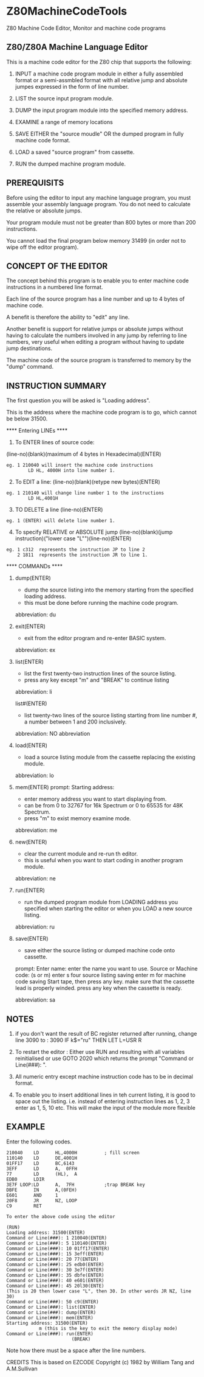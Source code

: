 # Z80MachineCodeTools
Z80 Machine Code Editor, Monitor and machine code programs

## Z80/Z80A Machine Language Editor

This is a machine code editor for the Z80 chip that supports the following:

1. INPUT a machine code program module in either a fully assembled format or a semi-assmbled format with all relative jump and absolute jumpes expressed in the form of line number.

2. LIST the source input program module.

3. DUMP the input program module into the specified memory address.

4. EXAMINE a range of memory locations

5. SAVE EITHER the "source moudle"  OR the dumped program in fully machine code format.

6. LOAD a saved "source program" from cassette.

7. RUN the dumped machine program module.

## PREREQUISITS
Before using the editor to input any machine language program, you must assemble your assembly language program. You do not need to calculate the relative or absolute jumps.

Your program module must not be greater than 800 bytes or more than 200 instructions.

You cannot load the final program below memory 31499 (in order not to wipe off the editor program).

## CONCEPT OF THE EDITOR
The concept behind this program is to enable you to enter machine code instructions in a numbered line format.

Each line of the source program has a line number and up to 4 bytes of machine code.

A benefit is therefore the ability to "edit" any line.

Another benefit is support for relative jumps or absolute jumps without having to calculate the numbers involved in any jump by referring to line numbers, very useful when editing a program without having to update jump destinations.

The machine code of the source program is transferred to memory by the "dump" command.

## INSTRUCTION SUMMARY

The first question you will be asked is "Loading address".

This is the address where the machine code program is to go, which cannot be below 31500.

**** Entering LINEs ****

1. To ENTER lines of source code:

(line-no)(blank)(maximum of 4 bytes in Hexadecimal)(ENTER)
```
eg. 1 210040 will insert the machine code instructions
        LD HL, 4000H into line number 1.
```
2. To EDIT a line:
(line-no)(blank)(retype new bytes)(ENTER)
```
eg. 1 210140 will change line number 1 to the instructions
        LD HL,4001H
```
3. TO DELETE a line
(line-no)(ENTER)
```
eg. 1 (ENTER) will delete line number 1.
```
4. To specify RELATIVE or ABSOLUTE jump
(line-no)(blank)(jump instruction)("lower case "L"")(line-no)(ENTER)
```
eg. 1 c312  represents the instruction JP to line 2
    2 1811  represents the instruction JR to line 1.
```

**** COMMANDs ****

1. dump(ENTER)
    * dump the source listing into the memory starting from the specified loading address.
    * this must be done before running the machine code program.

    abbreviation: du

2. exit(ENTER)
    * exit from the editor program and re-enter BASIC system.

    abbreviation: ex

3. list(ENTER)
    * list the first twenty-two instruction lines of the source listing.
    * press any key except "m" and "BREAK" to continue listing

    abbreviation: li

    list#(ENTER)
    * list twenty-two lines of the source listing starting from line number #, a number between 1 and 200 inclusively.

    abbreviation: NO abbreviation

4.  load(ENTER)
    * load a source listing module from the cassette replacing the existing module.

    abbreviation: lo

5. mem(ENTER)
    prompt: Starting address:
    * enter memory address you want to start displaying from.
    * can be from 0 to 32767 for 16k Spectrum or 0 to 65535 for 48K Spectrum.
    * press "m" to exist memory examine mode.

    abbreviation: me

6. new(ENTER)
    * clear the current module and re-run th editor.
    * this is useful when you want to start coding in another program module.

    abbreviation: ne

7. run(ENTER)
    * run the dumped program module from LOADING address you specified when starting the editor or when you LOAD a new source listing.

    abbreviation: ru

8. save(ENTER)
    * save either the source listing or dumped machine code onto cassette.

    prompt: Enter name:
        enter the name you want to use.
    Source or Machine code: (s or m)
        enter s four source listing saving
        enter m for machine code saving
    Start tape, then press any key.
        make sure that the cassette lead is properly winded.
        press any key when the cassette is ready.

    abbreviation: sa

## NOTES
1. if you don't want the result of BC register returned after running, change line 3090 to :
    3090 IF k$="ru" THEN LET L=USR R

2. To restart the editor :
    Either use RUN and resulting with all variables reinitialised
    or use GOTO 2020 which returns the prompt "Command or Line(###): ".

3. All numeric entry except machine instruction code has to be in decimal format.

4. To enable you to insert additional lines in teh current listing, it is good to space out the listing.
    i.e. instead of entering instruction lines as 1, 2, 3 enter as 1, 5, 10 etc.
    This will make the input of the module more flexible


## EXAMPLE
Enter the following codes.

    210040    LD      HL,4000H          ; fill screen
    110140    LD      DE,4001H
    01FF17    LD      BC,6143
    3EFF      LD      A,  0FFH
    77        LD      (HL),  A
    EDB0      LDIR
    3E7F LOOP:LD      A,  7FH           ;trap BREAK key
    DBFE      IN      A,(0FEH)
    E601      AND     1
    20F8      JR      NZ, LOOP
    C9        RET

    To enter the above code using the editor

    (RUN)
    Loading address: 31500(ENTER)
    Command or Line(###): 1 210040(ENTER)
    Command or Line(###): 5 110140(ENTER)
    Command or Line(###): 10 01ff17(ENTER)
    Command or Line(###): 15 3eff(ENTER)
    Command or Line(###): 20 77(ENTER)
    Command or Line(###): 25 edb0(ENTER)
    Command or Line(###): 30 3e7f(ENTER)
    Command or Line(###): 35 dbfe(ENTER)
    Command or Line(###): 40 e601(ENTER)
    Command or Line(###): 45 20l30(ENTE)
    (This is 20 then lower case "L", then 30. In other words JR NZ, line 30)
    Command or Line(###): 50 c9(ENTER)
    Command or Line(###): list(ENTER)
    Command or Line(###): dump(ENTER)
    Command or Line(###): mem(ENTER)
    Starting address: 31500(ENTER)
                m (this is the key to exit the memory display mode)
    Command or Line(###): run(ENTER)
                            (BREAK)

Note how there must be a space after the line numbers.

CREDITS
This is based on EZCODE  Copyright (c) 1982 by William Tang and A.M.Sullivan
